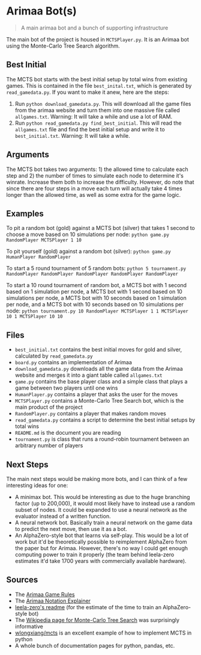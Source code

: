 # Arimaa Bot(s)

> A main arimaa bot and a bunch of supporting infrastructure

The main bot of the project is housed in `MCTSPlayer.py`. It is an Arimaa bot using the Monte-Carlo Tree Search algorithm.

## Best Initial

The MCTS bot starts with the best initial setup by total wins from existing games. This is contained in the file `best_inital.txt`, which is generated by `read_gamedata.py`. If you want to make it anew, here are the steps:

1. Run `python download_gamedata.py`. This will download all the game files from the arimaa website and turn them into one massive file called `allgames.txt`. Warning: It will take a while and use a lot of RAM.
2. Run `python read_gamedata.py find_best_initial`. This will read the `allgames.txt` file and find the best initial setup and write it to `best_initial.txt`. Warning: It will take a while.

## Arguments

The MCTS bot takes two arguments: 1) the allowed time to calculate each step and 2) the number of times to simulate each node to determine it's winrate. Increase them both to increase the difficulty. However, do note that since there are four steps in a move each turn will actually take 4 times longer than the allowed time, as well as some extra for the game logic.

## Examples

To pit a random bot (gold) against a MCTS bot (silver) that takes 1 second to choose a move based on 10 simulations per node: `python game.py RandomPlayer MCTSPlayer 1 10`

To pit yourself (gold) against a random bot (silver): `python game.py HumanPlayer RandomPlayer`

To start a 5 round tournament of 5 random bots: `python 5 tournament.py RandomPlayer RandomPlayer RandomPlayer RandomPlayer RandomPlayer`

To start a 10 round tournament of random bot, a MCTS bot with 1 second based on 1 simulation per node, a MCTS bot with 1 second based on 10 simulations per node, a MCTS bot with 10 seconds based on 1 simulation per node, and a MCTS bot with 10 seconds based on 10 simulations per node: `python tournament.py 10 RandomPlayer MCTSPlayer 1 1 MCTSPlayer 10 1 MCTSPlayer 10 10`

## Files

- `best_initial.txt` contains the best initial moves for gold and silver, calculated by `read_gamedata.py`
- `board.py` contains an implementation of Arimaa
- `download_gamedata.py` downloads all the game data from the Arimaa website and merges it into a giant table called `allgames.txt`
- `game.py` contains the base player class and a simple class that plays a game between two players until one wins
- `HumanPlayer.py` contains a player that asks the user for the moves
- `MCTSPlayer.py` contains a Monte-Carlo Tree Search bot, which is the main product of the project
- `RandomPlayer.py` contains a player that makes random moves
- `read_gamedata.py` contains a script to determine the best initial setups by total wins
- `README.md` is the document you are reading
- `tournament.py` is class that runs a round-robin tournament between an arbitrary number of players

## Next Steps

The main next steps would be making more bots, and I can think of a few interesting ideas for one:

- A minimax bot. This would be interesting as due to the huge branching factor (up to 200,000), it would most likely have to instead use a random subset of nodes. It could be expanded to use a neural network as the evaluator instead of a written function.
- A neural network bot. Basically train a neural network on the game data to predict the next move, then use it as a bot.
- An AlphaZero-style bot that learns via self-play. This would be a lot of work but it'd be theoretically possible to reimplement AlphaZero from the paper but for Arimaa. However, there's no way I could get enough computing power to train it properly (the team behind leela-zero estimates it'd take 1700 years with commercially available hardware).

## Sources

- The [Arimaa Game Rules](http://arimaa.com/arimaa/learn/rules.pdf)
- The [Arimaa Notation Explainer](http://arimaa.com/arimaa/learn/notation.html)
- [leela-zero's readme](https://github.com/leela-zero/leela-zero/blob/next/README.md) (for the estimate of the time to train an AlphaZero-style bot)
- The [Wikipedia page for Monte-Carlo Tree Search](https://en.wikipedia.org/wiki/Monte_Carlo_tree_search) was surprisingly informative
- [wlongxiang/mcts](https://github.com/wlongxiang/mcts/blob/main/monte_carlo_tree_search.py) is an excellent example of how to implement MCTS in python
- A whole bunch of documentation pages for python, pandas, etc.
